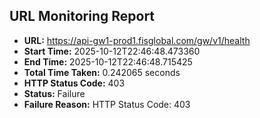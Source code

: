 ## URL Monitoring Report

- **URL:** https://api-gw1-prod1.fisglobal.com/gw/v1/health
- **Start Time:** 2025-10-12T22:46:48.473360
- **End Time:** 2025-10-12T22:46:48.715425
- **Total Time Taken:** 0.242065 seconds
- **HTTP Status Code:** 403
- **Status:** Failure
- **Failure Reason:** HTTP Status Code: 403
